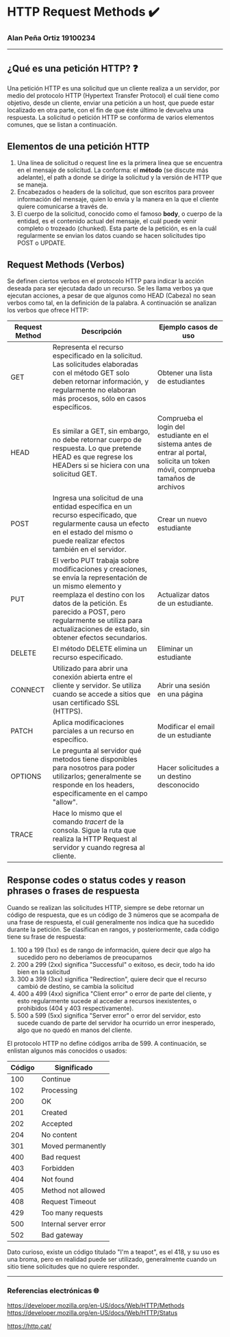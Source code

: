 # HTTP Request Methods ✔️
### Alan Peña Ortiz 19100234
----  

## ¿Qué es una petición HTTP? :question:  
Una petición HTTP es una solicitud que un cliente realiza a un servidor, por medio del protocolo HTTP (Hypertext Transfer Protocol) el cuál tiene como objetivo, desde un cliente, enviar una petición a un host, que puede estar localizado en otra parte, con el fin de que éste último le devuelva una respuesta. La solicitud o petición HTTP se conforma de varios elementos comunes, que se listan a continuación.  

## Elementos de una petición HTTP  
1. Una línea de solicitud o request line es la primera línea que se encuentra en el mensaje de solicitud. La conforma: el __método__ (se discute más adelante), el path a donde se dirige la solicitud y la versión de HTTP que se maneja.  
2. Encabezados o headers de la solicitud, que son escritos para proveer información del mensaje, quien lo envía y la manera en la que el cliente quiere comunicarse a través de.
3. El cuerpo de la solicitud, conocido como el famoso __body__, o cuerpo de la entidad, es el contenido actual del mensaje, el cuál puede venir completo o trozeado (chunked). Esta parte de la petición, es en la cuál regularmente se envian los datos cuando se hacen solicitudes tipo POST o UPDATE.  

## Request Methods (Verbos)  
Se definen ciertos verbos en el protocolo HTTP para indicar la acción deseada para ser ejecutada dado un recurso. Se les llama verbos ya que ejecutan acciones, a pesar de que algunos como HEAD (Cabeza) no sean verbos como tal, en la definición de la palabra. A continuación se analizan los verbos que ofrece HTTP:  


| Request Method | Descripción | Ejemplo casos de uso |
| ------- | --------- | -------- |
| GET | Representa el recurso especificado en la solicitud. Las solicitudes elaboradas con el método GET solo deben retornar información, y regularmente no elaboran más procesos, sólo en casos específicos. | Obtener una lista de estudiantes
| HEAD | Es similar a GET, sin embargo, no debe retornar cuerpo de respuesta. Lo que pretende HEAD es que regrese los HEADers si se hiciera con una solicitud GET. | Comprueba el login del estudiante en el sistema antes de entrar al portal, solicita un token móvil, comprueba tamaños de archivos
| POST | Ingresa una solicitud de una entidad específica en un recurso especificado, que regularmente causa un efecto en el estado del mismo o puede realizar efectos también en el servidor. | Crear un nuevo estudiante
| PUT | El verbo PUT trabaja sobre modificaciones y creaciones, se envía la representación de un mismo elemento y reemplaza el destino con los datos de la petición. Es parecido a POST, pero regularmente se utiliza para actualizaciones de estado, sin obtener efectos secundarios. | Actualizar datos de un estudiante.
| DELETE | El método DELETE elimina un recurso especificado. | Eliminar un estudiante
| CONNECT | Utilizado para abrir una conexión abierta entre el cliente y servidor. Se utiliza cuando se accede a sitios que usan certificado SSL (HTTPS). | Abrir una sesión en una página
| PATCH | Aplica modificaciones parciales a un recurso en específico.  | Modificar el email de un estudiante
| OPTIONS | Le pregunta al servidor qué metodos tiene disponibles para nosotros para poder utilizarlos; generalmente se responde en los headers, específicamente en el campo "allow". | Hacer solicitudes a un destino desconocido
| TRACE | Hace lo mismo que el comando _tracert_ de la consola. Sigue la ruta que realiza la HTTP Request al servidor y cuando regresa al cliente. | 

## Response codes o status codes y reason phrases o frases de respuesta
Cuando se realizan las solicitudes HTTP, siempre se debe retornar un código de respuesta, que es un código de 3 números que se acompaña de una frase de respuesta, el cuál generalmente nos indica que ha sucedido durante la petición. Se clasifican en rangos, y posteriormente, cada código tiene su frase de respuesta:

1. 100 a 199 (1xx) es de rango de información, quiere decir que algo ha sucedido pero no deberíamos de preocuparnos
2. 200 a 299 (2xx) significa "Successful" o exitoso, es decir, todo ha ido bien en la solicitud
3. 300 a 399 (3xx) significa "Redirection", quiere decir que el recurso cambió de destino, se cambia la solicitud
4. 400 a 499 (4xx) significa "Client error" o error de parte del cliente, y esto regularmente sucede al acceder a recursos inexistentes, o prohibidos (404 y 403 respectivamente).
5. 500 a 599 (5xx) significa "Server error" o error del servidor, esto sucede cuando de parte del servidor ha ocurrido un error inesperado, algo que no quedó en manos del cliente.
   
El protocolo HTTP no define códigos arriba de 599. A continuación, se enlistan algunos más conocidos o usados:

| Código | Significado |
| ------ | ----------- |
| 100 | Continue |
| 102 | Processing |
| 200 | OK |
| 201 | Created |
| 202 | Accepted |
| 204 | No content |
| 301 | Moved permanently |
| 400 | Bad request |
| 403 | Forbidden |
| 404 | Not found |
| 405 | Method not allowed |
| 408 | Request Timeout |
| 429 | Too many requests |
| 500 | Internal server error |
| 502 | Bad gateway |

Dato curioso, existe un código titulado "I'm a teapot", es el 418, y su uso es una broma, pero en realidad puede ser utilizado, generalmente cuando un sitio tiene solicitudes que no quiere responder.

---
### Referencias electrónicas 🌐
https://developer.mozilla.org/en-US/docs/Web/HTTP/Methods 
https://developer.mozilla.org/en-US/docs/Web/HTTP/Status 


https://http.cat/
